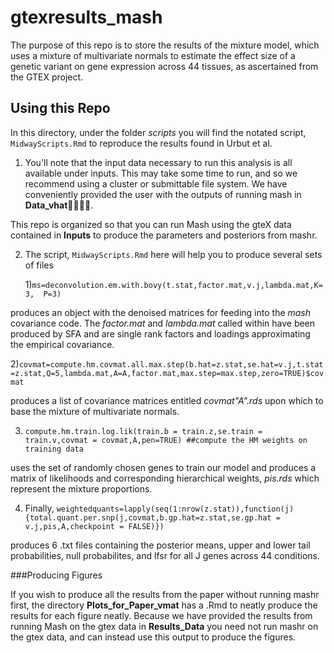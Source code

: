 # gtexresults_mash

The purpose of this repo is to store the results of  the mixture model, which uses a mixture of multivariate normals to estimate the effect size of a genetic variant on gene expression across 44 tissues, as ascertained from the GTEX project.

## Using this Repo

In this directory, under the folder *scripts* you will find the notated script, `MidwayScripts.Rmd` to reproduce the results found in Urbut et al.

1) You'll note that the input data necessary to run this analysis is all available under inputs. This may take some time to run, and so we recommend using a cluster or submittable file system. We have conveniently provided the user with the outputs of running mash in **Data_vhat**.

This repo is organized so that you can run Mash using the gteX data contained in **Inputs** to produce the parameters and posteriors from mashr.

2) The script, `MidwayScripts.Rmd` here will help you to produce several sets of files
	
	1)`ms=deconvolution.em.with.bovy(t.stat,factor.mat,v.j,lambda.mat,K=3,	P=3)`

produces an object with the denoised matrices for feeding into the *mash* covariance code. The *factor.mat* and *lambda.mat* called within have been produced by SFA and are single rank factors and loadings approximating the empirical covariance.

2)`covmat=compute.hm.covmat.all.max.step(b.hat=z.stat,se.hat=v.j,t.stat=z.stat,Q=5,lambda.mat,A=A,factor.mat,max.step=max.step,zero=TRUE)$covmat` 

produces a list of covariance matrices entitled *covmat"A".rds* upon which to base the mixture of multivariate normals. 

3) `compute.hm.train.log.lik(train.b = train.z,se.train = train.v,covmat = covmat,A,pen=TRUE) ##compute the HM weights on training data`

uses the set of randomly chosen genes to train our model and produces a matrix of likelihoods and corresponding hierarchical weights, *pis.rds* which represent the mixture proportions.

4) Finally, `weightedquants=lapply(seq(1:nrow(z.stat)),function(j){total.quant.per.snp(j,covmat,b.gp.hat=z.stat,se.gp.hat = v.j,pis,A,checkpoint = FALSE)})`

produces 6 .txt files containing the posterior means, upper and lower tail probabilities, null probabilites, and lfsr for all J genes across 44 conditions.

###Producing Figures

If you wish to produce all the results from the paper without running mashr first, the directory **Plots_for_Paper_vmat** has a .Rmd to neatly produce the results for each figure neatly. Because we have provided the results from running Mash on the gtex data in **Results_Data** you need not run mashr on the gtex data, and can instead use this output to produce the figures.
